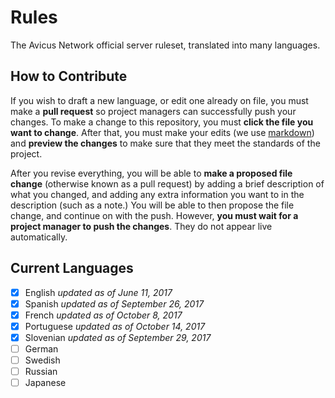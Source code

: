 # Rules
The Avicus Network official server ruleset, translated into many languages.

How to Contribute
-

If you wish to draft a new language, or edit one already on file, you must make a **pull request** so project managers can successfully push your changes. To make a change to this repository, you must **click the file you want to change**. After that, you must make your edits (we use [markdown](https://github.com/adam-p/markdown-here/wiki/Markdown-Cheatsheet)) and **preview the changes** to make sure that they meet the standards of the project. 

After you revise everything, you will be able to **make a proposed file change** (otherwise known as a pull request) by adding a brief description of what you changed, and adding any extra information you want to in the description (such as a note.) You will be able to then propose the file change, and continue on with the push. However, **you must wait for a project manager to push the changes**. They do not appear live automatically.

Current Languages
-

- [x] English *updated as of June 11, 2017*
- [x] Spanish *updated as of September 26, 2017*
- [x] French *updated as of October 8, 2017*
- [x] Portuguese *updated as of October 14, 2017*
- [x] Slovenian *updated as of September 29, 2017*
- [ ] German
- [ ] Swedish
- [ ] Russian
- [ ] Japanese
